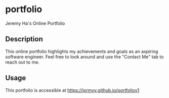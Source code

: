 # portfolio
Jeremy Ha's Online Portfolio

## Description
This online portfolio highlights my achievements and goals as an aspiring software engineer. Feel free to look around and use the "Contact Me" tab to reach out to me.

## Usage
This portfolio is accessible at https://jormyy.github.io/portfoliov1
